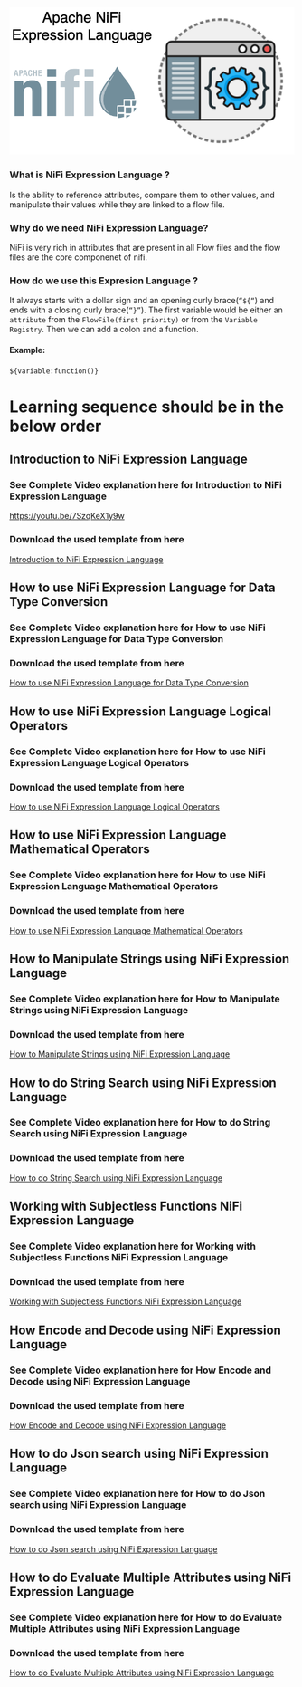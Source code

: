 
![iFi Expression Language](https://github.com/InsightByte/ApacheNifi/blob/main/NiFi%20Expression%20Language/templates/EL%20Logo.png)

### What is NiFi Expression Language ? 

Is the ability to reference attributes, compare them to other values, and manipulate their values while they are linked to a flow file.


### Why do we need NiFi Expression Language?

 NiFi is very rich in attributes that are present in all Flow files and the flow files are the core componenet of nifi. 


### How do we use this Expresion Language ? 

It always starts with a dollar sign and an opening curly brace(```“${“```) and ends with a closing curly brace(```“}”```). The first variable would be either an ```attribute``` from the ```FlowFile(first priority)``` or from the ```Variable Registry```. Then we can add a colon and a function. 
#### Example: 
```${variable:function()}```



# Learning sequence should be in the below order

## Introduction to NiFi Expression Language
### See Complete Video explanation here for Introduction to NiFi Expression Language
https://youtu.be/7SzqKeX1y9w

### Download the used template from here
[Introduction to NiFi Expression Language](https://github.com/InsightByte/ApacheNifi/blob/main/NiFi%20Expression%20Language/templates/Introduction_to_Expression_Language.xml)

## How to use NiFi Expression Language for Data Type Conversion
### See Complete Video explanation here for How to use NiFi Expression Language for Data Type Conversion


### Download the used template from here
[How to use NiFi Expression Language for Data Type Conversion](https://github.com/InsightByte/ApacheNifi/blob/main/NiFi%20Expression%20Language/templates/Expression_Language_-_Data_Type_Conversion.xml)


## How to use NiFi Expression Language Logical Operators
### See Complete Video explanation here for How to use NiFi Expression Language Logical Operators

### Download the used template from here
[How to use NiFi Expression Language Logical Operators](https://github.com/InsightByte/ApacheNifi/blob/main/NiFi%20Expression%20Language/templates/Expression_Language_-_Logic_Operators.xml)


## How to use NiFi Expression Language Mathematical Operators
### See Complete Video explanation here for How to use NiFi Expression Language Mathematical Operators


### Download the used template from here
[How to use NiFi Expression Language Mathematical Operators](https://github.com/InsightByte/ApacheNifi/blob/main/NiFi%20Expression%20Language/templates/Expression_Language_-_Mathematical_Operators.xml)

## How to Manipulate Strings using NiFi Expression Language
### See Complete Video explanation here for How to Manipulate Strings using NiFi Expression Language

### Download the used template from here
[How to Manipulate Strings using NiFi Expression Language](https://github.com/InsightByte/ApacheNifi/blob/main/NiFi%20Expression%20Language/templates/Expression_Language_-_String_Manipulation.xml)


## How to do String Search using NiFi Expression Language
### See Complete Video explanation here for How to do String Search using NiFi Expression Language


### Download the used template from here
[How to do String Search using NiFi Expression Language](https://github.com/InsightByte/ApacheNifi/blob/main/NiFi%20Expression%20Language/templates/Expression_Language_-_String_Search.xml)


## Working with Subjectless Functions NiFi Expression Language
### See Complete Video explanation here for Working with Subjectless Functions NiFi Expression Language


### Download the used template from here
[Working with Subjectless Functions NiFi Expression Language](https://github.com/InsightByte/ApacheNifi/blob/main/NiFi%20Expression%20Language/templates/Expression_Language_-_Subjectless_Functions.xml)


## How Encode and Decode using NiFi Expression Language
### See Complete Video explanation here for How Encode and Decode using NiFi Expression Language


### Download the used template from here
[How Encode and Decode using NiFi Expression Language](https://github.com/InsightByte/ApacheNifi/blob/main/NiFi%20Expression%20Language/templates/Expression_Language_-_Encode_Decode.xml)



## How to do Json search using NiFi Expression Language
### See Complete Video explanation here for How to do Json search using NiFi Expression Language


### Download the used template from here
[How to do Json search using NiFi Expression Language](https://github.com/InsightByte/ApacheNifi/blob/main/NiFi%20Expression%20Language/templates/Expression_Language_-_Json_Search.xml)



## How to do Evaluate Multiple Attributes using NiFi Expression Language
### See Complete Video explanation here for How to do Evaluate Multiple Attributes using NiFi Expression Language


### Download the used template from here
[How to do Evaluate Multiple Attributes using NiFi Expression Language](https://github.com/InsightByte/ApacheNifi/blob/main/NiFi%20Expression%20Language/templates/Expression_Language_-_Evaluating_Multiple_Attributes.xml)
